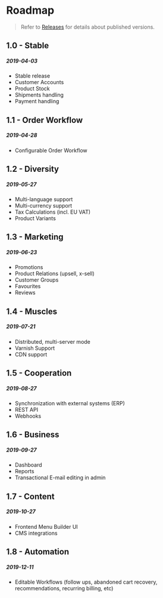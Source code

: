 # Roadmap

> Refer to [Releases](releases.md) for details about published versions.

## 1.0 - Stable
##### 2019-04-03

- Stable release
- Customer Accounts
- Product Stock
- Shipments handling
- Payment handling

## 1.1 - Order Workflow
##### 2019-04-28

- Configurable Order Workflow

## 1.2 - Diversity
##### 2019-05-27

- Multi-language support
- Multi-currency support
- Tax Calculations (incl. EU VAT)
- Product Variants

## 1.3 - Marketing
##### 2019-06-23

- Promotions
- Product Relations (upsell, x-sell)
- Customer Groups
- Favourites
- Reviews

## 1.4 - Muscles
##### 2019-07-21

- Distributed, multi-server mode
- Varnish Support
- CDN support

## 1.5 - Cooperation
##### 2019-08-27

- Synchronization with external systems (ERP)
- REST API
- Webhooks

## 1.6 - Business
##### 2019-09-27

- Dashboard
- Reports
- Transactional E-mail editing in admin

## 1.7 - Content
##### 2019-10-27

- Frontend Menu Builder UI
- CMS integrations

## 1.8 - Automation
##### 2019-12-11

- Editable Workflows (follow ups, abandoned cart recovery,
  recommendations, recurring billing, etc)
